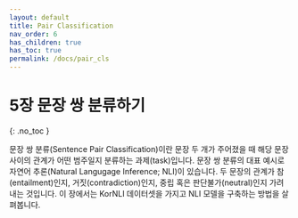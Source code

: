 ```yaml
---
layout: default
title: Pair Classification
nav_order: 6
has_children: true
has_toc: true
permalink: /docs/pair_cls
---
```


# 5장 문장 쌍 분류하기
{: .no_toc }

문장 쌍 분류(Sentence Pair Classification)이란 문장 두 개가 주어졌을 때 해당 문장 사이의 관계가 어떤 범주일지 분류하는 과제(task)입니다. 문장 쌍 분류의 대표 예시로 자연어 추론(Natural Langugage Inference; NLI)이 있습니다. 두 문장의 관계가 참(entailment)인지, 거짓(contradiction)인지, 중립 혹은 판단불가(neutral)인지 가려내는 것입니다. 이 장에서는 KorNLI 데이터셋을 가지고 NLI 모델을 구축하는 방법을 살펴봅니다.
